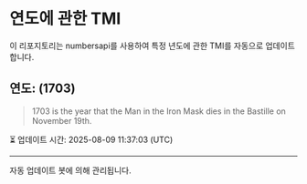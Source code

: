 
# 연도에 관한 TMI

이 리포지토리는 numbersapi를 사용하여 특정 년도에 관한 TMI를 자동으로 업데이트합니다.

## 연도: (1703)
> 1703 is the year that the Man in the Iron Mask dies in the Bastille on November 19th.

⏳ 업데이트 시간: 2025-08-09 11:37:03 (UTC)

---
자동 업데이트 봇에 의해 관리됩니다.
